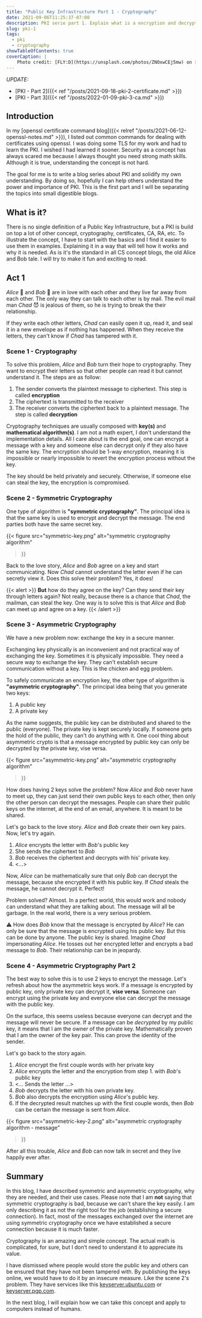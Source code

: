 ```yaml
---
title: "Public Key Infrastructure Part 1 - Cryptography"
date: 2021-09-06T11:25:37-07:00
description: PKI serie part 1. Explain what is a encryption and decryption, and how to use them.
slug: pki-1
tags:
  - pki
  - cryptography
showTableOfContents: true
coverCaption: |
    Photo credit: [FLY:D](https://unsplash.com/photos/ZNOxwCEj5mw) on [Unsplash](https://unsplash.com/)
---
```


_UPDATE:_
* [PKI - Part 2]({{< ref "/posts/2021-09-18-pki-2-certificate.md" >}})
* [PKI - Part 3]({{< ref "/posts/2022-01-09-pki-3-ca.md" >}})

## Introduction

In my [openssl certificate command blog]({{< relref "/posts/2021-06-12-openssl-notes.md" >}}), I listed out common commands for dealing with certificates using openssl. I was doing some TLS for my work and had to learn the PKI. I wished I had learned it sooner. Security as a concept has always scared me because I always thought you need strong math skills. Although it is true, understanding the concept is not hard.

The goal for me is to write a blog series about PKI and solidify my own understanding. By doing so, hopefully I can help others understand the power and importance of PKI. This is the first part and I will be separating the topics into small digestible blogs.

## What is it?

There is no single definition of a Public Key Infrastructure, but a PKI is build on top a lot of other concept, cryptography, certificates, CA, RA, etc. To illustrate the concept, I have to start with the basics and I find it easier to use them in examples. Explaining it in a way that will tell how it works and why it is needed. As is it's the standard in all CS concept blogs, the old Alice and Bob tale. I will try to make it fun and exciting to read.


## Act 1

_Alice_ 👩 and _Bob_ 🧑 are in love with each other and they live far away from each other. The only way they can talk to each other is by mail. The evil mail man _Chad_ 😈 is jealous of them, so he is trying to break the their relationship.

If they write each other letters, _Chad_ can easily open it up, read it, and seal it in a new envelope as if nothing has happened. When they receive the letters, they can't know if _Chad_ has tampered with it.

### Scene 1  - Cryptography

To solve this problem, _Alice_ and _Bob_ turn their hope to cryptography. They want to encrypt their letters so that other people can read it but cannot understand it. The steps are as follow:

1. The sender converts the plaintext message to ciphertext. This step is called **encryption**
1. The ciphertext is transmitted to the receiver
1. The receiver converts the ciphertext back to a plaintext message. The step is called **decryption**

Cryptography techniques are usually composed with **key(s)** and **mathematical algorithm(s)**. I am not a math expert, I don't understand the implementation details. All I care about is the end goal, one can encrypt a message with a key and someone else can decrypt only if they also have the same key. The encryption should be 1-way encryption, meaning it is impossible or nearly impossible to revert the encryption process without the key.

The key should be held privately and securely. Otherwise, if someone else can steal the key, the encryption is compromised.


### Scene 2  - Symmetric Cryptography

One type of algorithm is **"symmetric cryptography"**. The principal idea is that the same key is used to encrypt and decrypt the message. The end parties both have the same secret key.

{{< figure
    src="symmetric-key.png"
    alt="symmetric cryptography algorithm"
>}}

Back to the love story, _Alice_ and _Bob_ agree on a key and start communicating. Now _Chad_ cannot understand the letter even if he can secretly view it. Does this solve their problem? Yes, it does!

{{< alert >}}
**But** how do they agree on the key? Can they send their key through letters again? Not really, because there is a chance that _Chad_, the mailman, can steal the key. One way is to solve this is that _Alice_ and _Bob_ can meet up and agree on a key.
{{< /alert >}}

### Scene 3  - Asymmetric Cryptography

We have a new problem now: exchange the key in a secure manner.

Exchanging key physically is an inconvenient and not practical way of exchanging the key. Sometimes it is physically impossible. They need a secure way to exchange the key. They can't establish secure communication without a key. This is the chicken and egg problem.

To safely communicate an encryption key, the other type of algorithm is **"asymmetric cryptography"**. The principal idea being that you generate two keys:

1. A public key
1. A private key

As the name suggests, the public key can be distributed and shared to the public (everyone). The private key is kept securely locally. If someone gets the hold of the public, they can't do anything with it. One cool thing about asymmetric crypto is that a message encrypted by public key can only be decrypted by the private key, vise versa.

{{< figure
    src="asymmetric-key.png"
    alt="asymmetric cryptography algorithm"
>}}


How does having 2 keys solve the problem? Now _Alice_ and _Bob_ never have to meet up, they can just send their own public keys to each other, then only the other person can decrypt the messages. People can share their public keys on the internet, at the end of an email, anywhere. It is meant to be shared.

Let's go back to the love story. _Alice_ and _Bob_ create their own key pairs. Now, let's try again.

1. _Alice_ encrypts the letter with _Bob_'s public key
1. She sends the ciphertext to _Bob_
1. _Bob_ receives the ciphertext and decrypts with his' private key.
1. <...>

Now, _Alice_ can be mathematically sure that only _Bob_ can decrypt the message, because she encrypted it with his public key. If _Chad_ steals the message, he cannot decrypt it. Perfect!

Problem solved? Almost. In a perfect world, this would work and nobody can understand what they are talking about. The message will all be garbage. In the real world, there is a very serious problem.


⚠️ How does _Bob_ know that the message is encrypted by _Alice_? He can only be sure that the message is encrypted using his public key. But this can be done by anyone. The public key is shared. Imagine _Chad_ impersonating _Alice_. He tosses out her encrypted letter and encrypts a bad message to _Bob_. Their relationship can be in jeopardy.


### Scene 4  - Asymmetric Cryptography Part 2

The best way to solve this is to use 2 keys to encrypt the message. Let's refresh about how the asymmetric keys work. If a message is encrypted by public key, only private key can decrypt it, **vise versa**. Someone can encrypt using the private key and everyone else can decrypt the message with the public key.

On the surface, this seems useless because everyone can decrypt and the message will never be secure. If a message can be _decrypted_ by my public key, it means that I am the owner of the private key. Mathematically proven that I am the owner of the key pair. This can prove the identity of the sender.

Let's go back to the story again.

1. _Alice_ encrypt the first couple words with her private key
1. _Alice_ encrypts the letter and the encryption from step 1. with _Bob_'s public key
1. <... Sends the letter ...>
1. _Bob_ decrypts the letter with his own private key.
1. _Bob_ also decrypts the encryption using _Alice_'s public key.
1. If the decrypted result matches up with the first couple words, then _Bob_ can be certain the message is sent from _Alice_.

{{< figure
    src="asymmetric-key-2.png"
    alt="asymmetric cryptography algorithm - message"
>}}

After all this trouble, _Alice_ and _Bob_ can now talk in secret and they live happily ever after.


## Summary

In this blog, I have described symmetric and asymmetric cryptography, why they are needed, and their use cases. Please note that I am **not** saying that symmetric cryptography is bad, because we can't share the key easily. I am only describing it as not the right tool for the job (establishing a secure connection). In fact, most of the messages exchanged over the internet are using symmetric cryptography once we have established a secure connection because it is much faster.

Cryptography is an amazing and simple concept. The actual math is complicated, for sure, but I don’t need to understand it to appreciate its value.

I have dismissed where people would store the public key and others can be ensured that they have not been tampered with. By publishing the keys online, we would have to do it by an insecure measure. Like the scene 2's problem. They have services like this [keyserver.ubuntu.com](http://keyserver.ubuntu.com:11371/) or [keyserver.pgp.com](https://keyserver.pgp.com/vkd/GetWelcomeScreen.event).

In the next blog, I will explain how we can take this concept and apply to computers instead of humans.
